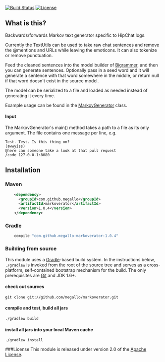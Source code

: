 [![Build Status](http://img.shields.io/travis/megallo/markoverator.svg)](https://travis-ci.org/megallo/markoverator) [![License](http://img.shields.io/badge/license-apache%202-brightgreen.svg)](https://github.com/megallo/markoverator/blob/master/LICENSE)

## What is this?

Backwards/forwards Markov text generator specific to HipChat logs.

Currently the TextUtils can be used to take raw chat sentences and remove the @mentions and URLs while leaving the emoticons.  It can also tokenize or remove punctuation.

Feed the cleaned sentences into the model builder of [Bigrammer](src/main/java/com/github/megallo/markoverator/Bigrammer.java), and then you can generate sentences. Optionally pass in a seed word and it will generate a sentence with that word somewhere in the middle, or return null if that word doesn't exist in the source model.

The model can be serialized to a file and loaded as needed instead of generating it every time.

Example usage can be found in the [MarkovGenerator](src/main/java/com/github/megallo/markoverator/MarkovGenerator.java) class.

#### Input
The MarkovGenerator's main() method takes a path to a file as its only argument.
The file contains one message per line, e.g.
```
Test. Test. Is this thing on?
(awwyiss)
@here can someone take a look at that pull request
/code 127.0.0.1:8080
```

## Installation

### Maven
```xml
    <dependency>
      <groupId>com.github.megallo</groupId>
      <artifactId>markoverator</artifactId>
      <version>1.0.4</version>
    </dependency>
```

### Gradle
```groovy
    compile "com.github.megallo:markoverator:1.0.4"
```

### Building from source
This module uses a [Gradle](http://gradle.org)-based build system. In the instructions
below, [`./gradlew`](http://vimeo.com/34436402) is invoked from the root of the source tree and serves as
a cross-platform, self-contained bootstrap mechanism for the build. The only
prerequisites are [Git](https://help.github.com/articles/set-up-git) and JDK 1.6+.

#### check out sources
`git clone git://github.com/megallo/markoverator.git`

#### compile and test, build all jars
`./gradlew build`

#### install all jars into your local Maven cache
`./gradlew install`

###License
This module is released under version 2.0 of the
[Apache License](http://www.apache.org/licenses/LICENSE-2.0).
